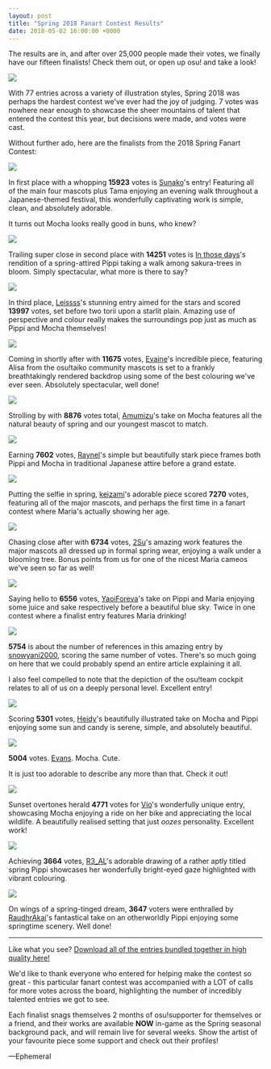 ```yaml
---
layout: post
title: "Spring 2018 Fanart Contest Results"
date: 2018-05-02 16:00:00 +0000
---
```


The results are in, and after over 25,000 people made their votes, we finally have our fifteen finalists! Check them out, or open up osu! and take a look!

[![](/wiki/shared/news/2018-05-02-spring-2018-fanart-contest-results/banner.jpg)](https://osu.ppy.sh/community/contests/64)

With 77 entries across a variety of illustration styles, Spring 2018 was perhaps the hardest contest we've ever had the joy of judging. 7 votes was nowhere near enough to showcase the sheer mountains of talent that entered the contest this year, but decisions were made, and votes were cast.

Without further ado, here are the finalists from the 2018 Spring Fanart Contest:

[![](/wiki/shared/news/2018-05-02-spring-2018-fanart-contest-results/Sunako.jpg)](https://assets.ppy.sh/contests/64/winners/osu%21%20Spring%20Fanart%202018%20-%20Sunako.jpg)

In first place with a whopping **15923** votes is [Sunako](https://osu.ppy.sh/users/2801166)'s entry! Featuring all of the main four mascots plus Tama enjoying an evening walk throughout a Japanese-themed festival, this wonderfully captivating work is simple, clean, and absolutely adorable.

It turns out Mocha looks really good in buns, who knew?

[![](/wiki/shared/news/2018-05-02-spring-2018-fanart-contest-results/In%20those%20days.jpg)](https://assets.ppy.sh/contests/64/winners/osu%21%20Spring%20Fanart%202018%20-%20In%20those%20days.png)

Trailing super close in second place with **14251** votes is [In those days](https://osu.ppy.sh/users/777173)'s rendition of a spring-attired Pippi taking a walk among sakura-trees in bloom. Simply spectacular, what more is there to say?

[![](/wiki/shared/news/2018-05-02-spring-2018-fanart-contest-results/Leissss.jpg)](https://assets.ppy.sh/contests/64/winners/osu%21%20Spring%20Fanart%202018%20-%20Leissss.jpg)

In third place, [Leissss](https://osu.ppy.sh/users/4750716)'s stunning entry aimed for the stars and scored **13997** votes, set before two torii upon a starlit plain. Amazing use of perspective and colour really makes the surroundings pop just as much as Pippi and Mocha themselves!

[![](/wiki/shared/news/2018-05-02-spring-2018-fanart-contest-results/Evaine.jpg)](https://assets.ppy.sh/contests/64/winners/osu%21%20Spring%20Fanart%202018%20-%20Evaine.jpg)

Coming in shortly after with **11675** votes, [Evaine](https://osu.ppy.sh/users/7295733)'s incredible piece, featuring Alisa from the osu!taiko community mascots is set to a frankly breathtakingly rendered backdrop using some of the best colouring we've ever seen. Absolutely spectacular, well done!

[![](/wiki/shared/news/2018-05-02-spring-2018-fanart-contest-results/Amumizu.jpg)](https://assets.ppy.sh/contests/64/winners/osu%21%20Spring%20Fanart%202018%20-%20Amumizu.jpg)

Strolling by with **8876** votes total, [Amumizu](https://osu.ppy.sh/users/2920755)'s take on Mocha features all the natural beauty of spring and our youngest mascot to match.

[![](/wiki/shared/news/2018-05-02-spring-2018-fanart-contest-results/Raynel.jpg)](https://assets.ppy.sh/contests/64/winners/osu%21%20Spring%20Fanart%202018%20-%20Raynel.png)

Earning **7602** votes, [Raynel](https://osu.ppy.sh/users/6318119)'s simple but beautifully stark piece frames both Pippi and Mocha in traditional Japanese attire before a grand estate.

[![](/wiki/shared/news/2018-05-02-spring-2018-fanart-contest-results/keizami.jpg)](https://assets.ppy.sh/contests/64/winners/osu%21%20Spring%20Fanart%202018%20-%20keizami.jpg)

Putting the selfie in spring, [keizami](https://osu.ppy.sh/users/5402247)'s adorable piece scored **7270** votes, featuring all of the major mascots, and perhaps the first time in a fanart contest where Maria's actually showing her age.

[![](/wiki/shared/news/2018-05-02-spring-2018-fanart-contest-results/2Su.jpg)](https://assets.ppy.sh/contests/64/winners/osu%21%20Spring%20Fanart%202018%20-%202Su.png)

Chasing close after with **6734** votes, [2Su](https://osu.ppy.sh/users/6598966)'s amazing work features the major mascots all dressed up in formal spring wear, enjoying a walk under a blooming tree. Bonus points from us for one of the nicest Maria cameos we've seen so far as well!

[![](/wiki/shared/news/2018-05-02-spring-2018-fanart-contest-results/YaoiForeva.jpg)](https://assets.ppy.sh/contests/64/winners/osu%21%20Spring%20Fanart%202018%20-%20YaoiForeva.png)

Saying hello to **6556** votes, [YaoiForeva](https://osu.ppy.sh/users/7959038)'s take on Pippi and Maria enjoying some juice and sake respectively before a beautiful blue sky. Twice in one contest where a finalist entry features Maria drinking!

[![](/wiki/shared/news/2018-05-02-spring-2018-fanart-contest-results/snowyani2000.jpg)](https://assets.ppy.sh/contests/64/winners/osu%21%20Spring%20Fanart%202018%20-%20snowyani2000.jpg)

**5754** is about the number of references in this amazing entry by [snowyani2000](https://osu.ppy.sh/users/2691590), scoring the same number of votes. There's so much going on here that we could probably spend an entire article explaining it all.

I also feel compelled to note that the depiction of the osu!team cockpit relates to all of us on a deeply personal level. Excellent entry!

[![](/wiki/shared/news/2018-05-02-spring-2018-fanart-contest-results/Heidy.jpg)](https://assets.ppy.sh/contests/64/winners/osu%21%20Spring%20Fanart%202018%20-%20Heidy.jpg)

Scoring **5301** votes, [Heidy](https://osu.ppy.sh/users/7425199)'s beautifully illustrated take on Mocha and Pippi enjoying some sun and candy is serene, simple, and absolutely beautiful.

[![](/wiki/shared/news/2018-05-02-spring-2018-fanart-contest-results/Evans.jpg)](https://assets.ppy.sh/contests/64/winners/osu%21%20Spring%20Fanart%202018%20-%20Evans.png)

**5004** votes. [Evans](https://osu.ppy.sh/users/11967425). Mocha. Cute.

It is just too adorable to describe any more than that. Check it out!

[![](/wiki/shared/news/2018-05-02-spring-2018-fanart-contest-results/Vio.jpg)](https://assets.ppy.sh/contests/64/winners/osu%21%20Spring%20Fanart%202018%20-%20Vio.jpg)

Sunset overtones herald **4771** votes for [Vio](https://osu.ppy.sh/users/5661237)'s wonderfully unique entry, showcasing Mocha enjoying a ride on her bike and appreciating the local wildlife. A beautifully realised setting that just *oozes* personality. Excellent work!

[![](/wiki/shared/news/2018-05-02-spring-2018-fanart-contest-results/R3_AL.jpg)](https://assets.ppy.sh/contests/64/winners/osu%21%20Spring%20Fanart%202018%20-%20R3_AL.png)

Achieving **3664** votes, [R3\_AL](https://osu.ppy.sh/users/11983357)'s adorable drawing of a rather aptly titled spring Pippi showcases her wonderfully bright-eyed gaze highlighted with vibrant colouring.

[![](/wiki/shared/news/2018-05-02-spring-2018-fanart-contest-results/RaudhrAkai.jpg)](https://assets.ppy.sh/contests/64/winners/osu%21%20Spring%20Fanart%202018%20-%20RaudhrAkai.png)

On wings of a spring-tinged dream, **3647** voters were enthralled by [RaudhrAkai](https://osu.ppy.sh/users/1631442)'s fantastical take on an otherworldly Pippi enjoying some springtime scenery. Well done!

---

Like what you see? [Download all of the entries bundled together in high quality here!](https://assets.ppy.sh/contests/64/winners/osu%21%20Spring%20Fanart%202018%20Winners.zip)

We'd like to thank everyone who entered for helping make the contest so great - this particular fanart contest was accompanied with a LOT of calls for more votes across the board, highlighting the number of incredibly talented entries we got to see.

Each finalist snags themselves 2 months of osu!supporter for themselves or a friend, and their works are available **NOW** in-game as the Spring seasonal background pack, and will remain live for several weeks. Show the artist of your favourite piece some support and check out their profiles!

—Ephemeral
